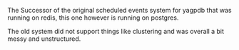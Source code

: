 The Successor of the original scheduled events system for yagpdb that was running on redis, this one however is running on postgres.

The old system did not support things like clustering and was overall a bit messy and unstructured.
